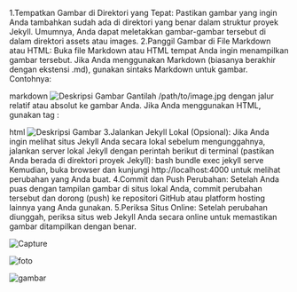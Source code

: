 1.Tempatkan Gambar di Direktori yang Tepat:
    Pastikan gambar yang ingin Anda tambahkan sudah ada di direktori yang benar dalam struktur proyek Jekyll. Umumnya, Anda dapat meletakkan gambar-gambar tersebut di dalam direktori assets atau images.
2.Panggil Gambar di File Markdown atau HTML: 
    Buka file Markdown atau HTML tempat Anda ingin menampilkan gambar tersebut.
    Jika Anda menggunakan Markdown (biasanya berakhir dengan ekstensi .md), gunakan sintaks Markdown untuk gambar. Contohnya:

  markdown
  ![Deskripsi Gambar](/path/to/image.jpg)
   Gantilah /path/to/image.jpg dengan jalur relatif atau absolut ke gambar Anda.
  Jika Anda menggunakan HTML, gunakan tag <img>:

  html
   <img src="/path/to/image.jpg" alt="Deskripsi Gambar">
 3.Jalankan Jekyll Lokal (Opsional):
     Jika Anda ingin melihat situs Jekyll Anda secara lokal sebelum mengunggahnya, jalankan server lokal Jekyll dengan perintah berikut di terminal (pastikan Anda berada di direktori proyek Jekyll):
      bash
     bundle exec jekyll serve
     Kemudian, buka browser dan kunjungi http://localhost:4000 untuk melihat perubahan yang Anda buat.
  4.Commit dan Push Perubahan:
     Setelah Anda puas dengan tampilan gambar di situs lokal Anda, commit perubahan tersebut dan dorong (push) ke repositori GitHub atau platform hosting lainnya yang Anda gunakan.
  5.Periksa Situs Online:
     Setelah perubahan diunggah, periksa situs web Jekyll Anda secara online untuk memastikan gambar ditampilkan dengan benar.

 
 
 ![Capture](https://github.com/smk4keren/smk4keren.github.io/assets/157451349/bd10cc15-cf68-4fca-81d7-f5e31b7ab083)

 ![foto](https://github.com/smk4keren/smk4keren.github.io/assets/157451349/36a0a507-7a4a-42c5-aadb-3bea1876e620)

 ![gambar](https://github.com/smk4keren/smk4keren.github.io/assets/157451349/6faf05a5-ec98-4de4-91b9-25c57ac9e25c)



